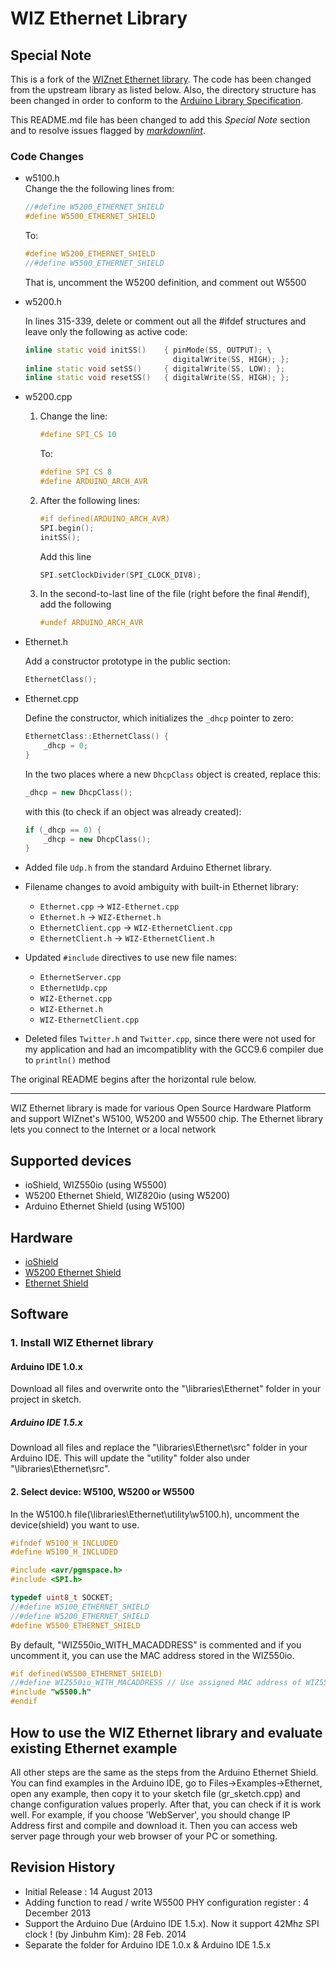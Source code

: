 # WIZ Ethernet Library

## Special Note

This is a fork of the [WIZnet Ethernet library][Wiznet]. The code has been changed from the upstream library as listed below. Also, the directory structure has been changed in order to conform to the [Arduino Library Specification][Libspec].

This README.md file has been changed to add this *Special Note* section and to resolve issues flagged by *[markdownlint][Lint]*.

### Code Changes

* w5100.h  
  Change the the following lines from:

  ```cpp
  //#define W5200_ETHERNET_SHIELD 
  #define W5500_ETHERNET_SHIELD
  ```

  To:

  ```cpp
  #define W5200_ETHERNET_SHIELD 
  //#define W5500_ETHERNET_SHIELD
  ```

  That is, uncomment the W5200 definition, and comment out W5500

* w5200.h

  In lines 315-339, delete or comment out all the #ifdef structures and leave only the following as active code:  

  ```cpp
  inline static void initSS()    { pinMode(SS, OUTPUT); \
                                   digitalWrite(SS, HIGH); };
  inline static void setSS()     { digitalWrite(SS, LOW); };
  inline static void resetSS()   { digitalWrite(SS, HIGH); };
  ```

* w5200.cpp
  
  1. Change the  line:  

      ```cpp
      #define SPI_CS 10
      ```

      To:  

      ```cpp
      #define SPI_CS 8
      #define ARDUINO_ARCH_AVR 
      ```

  2. After the following lines:  

      ```cpp
      #if defined(ARDUINO_ARCH_AVR)
      SPI.begin();
      initSS();
      ```

      Add this line  

      ```cpp
      SPI.setClockDivider(SPI_CLOCK_DIV8);
      ```

  3. In the second-to-last line of the file (right before the final #endif), add the following  

      ```cpp
      #undef ARDUINO_ARCH_AVR
      ```

* Ethernet.h

  Add a constructor prototype in the public section:  

  ```cpp
  EthernetClass();
  ```

* Ethernet.cpp

  Define the constructor, which initializes the `_dhcp` pointer to zero:

  ```cpp
  EthernetClass::EthernetClass() {
      _dhcp = 0;
  }
  ```

  In the two places where a new `DhcpClass` object is created, replace this:

  ```cpp
  _dhcp = new DhcpClass();
  ```

  with this (to check if an object was already created):

  ```cpp
  if (_dhcp == 0) {
      _dhcp = new DhcpClass();
  }
  ```

* Added file `Udp.h` from the standard Arduino Ethernet library.
* Filename changes to avoid ambiguity with built-in Ethernet library:
  * `Ethernet.cpp` -> `WIZ-Ethernet.cpp`
  * `Ethernet.h` -> `WIZ-Ethernet.h`
  * `EthernetClient.cpp` -> `WIZ-EthernetClient.cpp`
  * `EthernetClient.h` -> `WIZ-EthernetClient.h`
* Updated `#include` directives to use new file names:
  * `EthernetServer.cpp`
  * `EthernetUdp.cpp`
  * `WIZ-Ethernet.cpp`
  * `WIZ-Ethernet.h`
  * `WIZ-EthernetClient.cpp`
* Deleted files `Twitter.h` and `Twitter.cpp`, since there were not used for my application and had an imcompatiblity with the GCC9.6 compiler due to `println()` method

[Wiznet]: https://github.com/Wiznet/WIZ_Ethernet_Library
[Libspec]: https://arduino.github.io/arduino-cli/0.19/library-specification/
[Lint]: https://marketplace.visualstudio.com/items?itemName=DavidAnson.vscode-markdownlint

The original README begins after the horizontal rule below.

---

WIZ Ethernet library is made for various Open Source Hardware Platform and support WIZnet's W5100, W5200 and W5500 chip. The Ethernet library lets you connect to the Internet or a local network

## Supported devices

* ioShield, WIZ550io (using W5500)
* W5200 Ethernet Shield, WIZ820io (using W5200)
* Arduino Ethernet Shield (using W5100)

## Hardware

* [ioShield](http://wizwiki.net/wiki/doku.php?id=ioshield "ioShield")
* [W5200 Ethernet Shield](https://github.com/Wiznet/W5200-Ethernet-Shield "W5200 Ethernet Shield")  
* [Ethernet Shield](http://arduino.cc/en/Main/ArduinoEthernetShield "Ethernet Shield")  

## Software

### 1. Install WIZ Ethernet library  

#### Arduino IDE 1.0.x

Download all files and overwrite onto the "\libraries\Ethernet" folder in your project in sketch.

##### Arduino IDE 1.5.x

Download all files and replace the "\libraries\Ethernet\src" folder in your Arduino IDE. This will update the "utility" folder also under "\libraries\Ethernet\src".

#### 2. Select device: W5100, W5200 or W5500  

In the W5100.h file(\libraries\Ethernet\utility\w5100.h), uncomment the device(shield) you want to use.  

```cpp
#ifndef W5100_H_INCLUDED
#define W5100_H_INCLUDED

#include <avr/pgmspace.h>
#include <SPI.h>

typedef uint8_t SOCKET;
//#define W5100_ETHERNET_SHIELD
//#define W5200_ETHERNET_SHIELD
#define W5500_ETHERNET_SHIELD
```

By default, "WIZ550io_WITH_MACADDRESS" is commented and if you uncomment it, you can use the MAC address stored in the WIZ550io.

```cpp
#if defined(W5500_ETHERNET_SHIELD)
//#define WIZ550io_WITH_MACADDRESS // Use assigned MAC address of WIZ550io
#include "w5500.h"
#endif
```

## How to use the WIZ Ethernet library and evaluate existing Ethernet example

All other steps are the same as the steps from the Arduino Ethernet Shield. You can find examples in the Arduino IDE, go to Files->Examples->Ethernet, open any example, then copy it to your sketch file (gr_sketch.cpp) and change configuration values properly.
After that, you can check if it is work well. For example, if you choose 'WebServer', you should change IP Address first and compile and download it. Then you can access web server page through your web browser of your PC or something.

## Revision History

* Initial Release : 14 August 2013
* Adding function to read / write W5500 PHY configuration register : 4 December 2013
* Support the Arduino Due (Arduino IDE 1.5.x). Now it support 42Mhz SPI clock ! (by Jinbuhm Kim): 28 Feb. 2014
* Separate the folder for Arduino IDE 1.0.x & Arduino IDE 1.5.x
